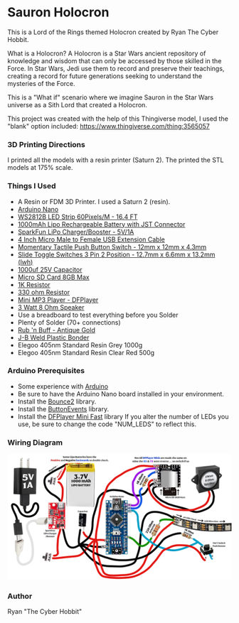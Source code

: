# Sauron Holocron
This is a Lord of the Rings themed Holocron created by Ryan The Cyber Hobbit.

What is a Holocron?  A Holocron is a Star Wars ancient repository of knowledge and wisdom that can only be accessed by those skilled in the Force. In Star Wars, Jedi use them to record and preserve their teachings, creating a record for future generations seeking to understand the mysteries of the Force.

This is a "What if" scenario where we imagine Sauron in the Star Wars universe as a Sith Lord that created a Holocron.

This project was created with the help of this Thingiverse model, I used the "blank" option included: https://www.thingiverse.com/thing:3565057 


### 3D Printing Directions
I printed all the models with a resin printer (Saturn 2).
The printed the STL models at 175% scale. 


### Things I Used
* A Resin or FDM 3D Printer. I used a Saturn 2 (resin).
* [Arduino Nano](https://www.amazon.com/dp/B07G99NNXL)
* [WS2812B LED Strip 60Pixels/M - 16.4 FT](https://www.amazon.com/dp/B01CDTEJBG)
* [1000mAh Lipo Rechargeable Battery with JST Connector](https://www.amazon.com/dp/B07BTV3W87)
* [SparkFun LiPo Charger/Booster - 5V/1A](https://www.amazon.com/dp/B076953CYL)
* [4 Inch Micro Male to Female USB Extension Cable](https://www.amazon.com/dp/B071NR19BQ)
* [Momentary Tactile Push Button Switch - 12mm x 12mm x 4.3mm](https://www.amazon.com/dp/B07CG6HVY9)
* [Slide Toggle Switches 3 Pin 2 Position - 12.7mm x 6.6mm x 13.2mm (l*w*h)](https://www.amazon.com/dp/B08H5BQ6Y8)
* [1000uf 25V Capacitor](https://www.amazon.com/dp/B06WGPNM19)
* [Micro SD Card 8GB Max](https://www.amazon.com/dp/B085ZVG84C)
* [1K Resistor](https://www.amazon.com/dp/B06WRQS97C)
* [330 ohm Resistor](https://www.amazon.com/dp/B06WRQS97C)
* [Mini MP3 Player - DFPlayer](https://www.amazon.com/dp/B07Y2YKYRS)
* [3 Watt 8 Ohm Speaker](https://www.amazon.com/dp/B07FTB281F)
* Use a breadboard to test everything before you Solder
* Plenty of Solder (70+ connections)
* [Rub 'n Buff - Antique Gold](https://www.amazon.com/dp/B0BC224DPV)
* [J-B Weld Plastic Bonder](https://www.amazon.com/dp/B01IBOK7FE)
* Elegoo 405nm Standard Resin Grey 1000g
* Elegoo 405nm Standard Resin Clear Red 500g

### Arduino Prerequisites
* Some experience with [Arduino](https://www.arduino.cc/)
* Be sure to have the Arduino Nano board installed in your environment.
* Install the [Bounce2](https://github.com/thomasfredericks/Bounce2) library.
* Install the [ButtonEvents](https://github.com/fasteddy516/ButtonEvents) library.
* Install the [DFPlayer Mini Fast](https://github.com/PowerBroker2/DFPlayerMini_Fast) library
If you alter the number of LEDs you use, be sure to change the code "NUM_LEDS" to reflect this.


### Wiring Diagram
![Wiring diagram](images/wiringdiagram.jpg)

### Author
Ryan "The Cyber Hobbit"




